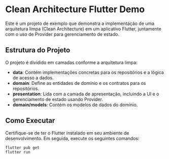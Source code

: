 # Clean Architecture Flutter Demo

Este é um projeto de exemplo que demonstra a implementação de uma arquitetura limpa (Clean Architecture) em um aplicativo Flutter, juntamente com o uso de Provider para gerenciamento de estado.

## Estrutura do Projeto

O projeto é dividido em camadas conforme a arquitetura limpa:

- **data**: Contém implementações concretas para os repositórios e a lógica de acesso a dados.
- **domain**: Define as entidades de domínio e os contratos para os repositórios.
- **presentation**: Lida com a camada de apresentação, incluindo a UI e o gerenciamento de estado usando Provider.
- **domain/models**: Contém os modelos de dados do domínio.

## Como Executar

Certifique-se de ter o Flutter instalado em seu ambiente de desenvolvimento. Em seguida, execute os seguintes comandos:

```bash
flutter pub get
flutter run